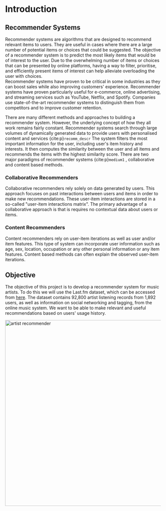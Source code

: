 # Introduction

## Recommender Systems

Recommender systems are algorithms that are designed to recommend relevant items to users.
They are useful in cases where there are a large number of potential items or choices that could be suggested.
The objective of a recommender system is to predict the most likely items that would be of interest to the user.
Due to the overwhelming number of items or choices that can be presented by online platforms,
having a way to filter, prioritise, and efficiently present items of interest can help alleviate overloading the user with choices.  
Recommender systems have proven to be critical in some industries as they can boost sales while also improving customers' experience.
Recommender systems have proven particularly useful for e-commerce, online advertising, and streaming services such as YouTube, Netflix, and Spotify.
Companies use state-of-the-art recommender systems to distinguish them from competitors and to improve customer retention.

There are many different methods and approaches to building a recommender system.
However, the underlying concept of how they all work remains fairly constant.
Recommender systems search through large volumes of dynamically generated data to provide users with personalised content and services
{cite:p}`recomm_descr`
The system filters the most important information for the user, including user's item history and interests.
It then computes the similarity between the user and all items and recommends the items with the highest similarity score.
There are two major paradigms of recommender systems {cite:p}`medium1` , collaborative and content based methods.

### Collaborative Recommenders
Collaborative recommenders rely solely on data generated by users.
This approach focuses on past interactions between users and items in order to make new recommendations.
These user-item interactions are stored in a so-called "user-item interactions matrix".
The primary advantage of a collaborative approach is that is requires no contextual data about users or items.

### Content Recommenders
Content recommenders rely on user-item iterations as well as user and/or item features.
This type of system can incorporate user information such as age, sex, location, occupation or any other personal information or any item features.
Content based methods can often explain the observed user-item iterations.

## Objective

The objective of this project is to develop a recommender system for music artists.
To do this we will use the Last.fm dataset, which can be accessed from [here](https://grouplens.org/datasets/hetrec-2011/).
The dataset contains 92,800 artist listening records from 1,892 users, as well as information on social networking and tagging, from the online music system.
We want to be able to make relevant and useful recommendations based on users' usage history.

<img alt="artist recommender" height="600" src="./music_recomm.png" width="600"/>



